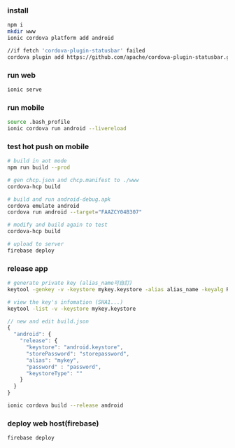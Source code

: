 ### install
```bash
npm i
mkdir www
ionic cordova platform add android

//if fetch 'cordova-plugin-statusbar' failed
cordova plugin add https://github.com/apache/cordova-plugin-statusbar.git
```

### run web
```bash
ionic serve
```

### run mobile
```bash
source .bash_profile
ionic cordova run android --livereload
```
### test hot push on mobile

```bash
# build in aot mode
npm run build --prod

# gen chcp.json and chcp.manifest to ./www
cordova-hcp build

# build and run android-debug.apk
cordova emulate android
cordova run android --target="FAAZCY04B307"
```

```bash
# modify and build again to test
cordova-hcp build

# upload to server
firebase deploy
```

### release app

```bash
# generate private key (alias_name可自訂)
keytool -genkey -v -keystore mykey.keystore -alias alias_name -keyalg RSA -keysize 2048 -validity 10000

# view the key's infomation (SHA1...)
keytool -list -v -keystore mykey.keystore
```

```js
// new and edit build.json
{
  "android": {
    "release": {
      "keystore": "android.keystore",
      "storePassword": "storepassword",
      "alias": "mykey",
      "password" : "password",
      "keystoreType": ""
    }
  }
}
```

```bash
ionic cordova build --release android
```

### deploy web host(firebase)

```bash
firebase deploy
```

